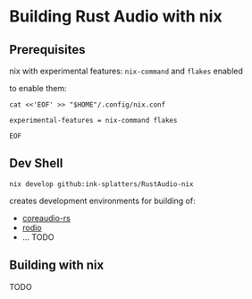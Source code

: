 # Building Rust Audio with nix

## Prerequisites

nix with experimental features: `nix-command` and `flakes` enabled

to enable them:

```shell
cat <<'EOF' >> "$HOME"/.config/nix.conf

experimental-features = nix-command flakes

EOF
```

## Dev Shell

```shell
nix develop github:ink-splatters/RustAudio-nix
```

creates development environments for building of:

- [coreaudio-rs](https://github.com/RustAudio/coreaudio-rs)
- [rodio](https://github.com/RustAudio/rodio)
- ... TODO

## Building with nix

TODO
